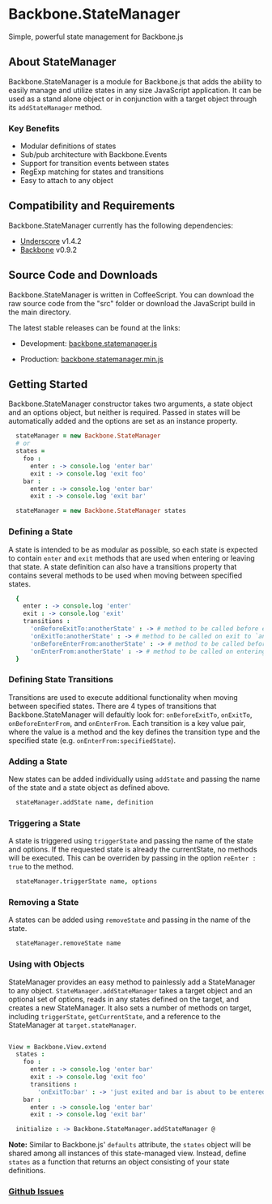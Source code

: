 # Backbone.StateManager

Simple, powerful state management for Backbone.js

## About StateManager

Backbone.StateManager is a module for Backbone.js that adds the ability to easily
manage and utilize states in any size JavaScript application. It can be used as
a stand alone object or in conjunction with a target object through its `addStateManager`
method.

### Key Benefits

* Modular definitions of states
* Sub/pub architecture with Backbone.Events
* Support for transition events between states
* RegExp matching for states and transitions
* Easy to attach to any object

## Compatibility and Requirements

Backbone.StateManager currently has the following dependencies:

* [Underscore](http://underscorejs.org) v1.4.2
* [Backbone](http://backbonejs.org) v0.9.2

## Source Code and Downloads

Backbone.StateManager is written in CoffeeScript. You can download the raw source code
from the "src" folder or download the JavaScript build in the main directory.

The latest stable releases can be found at the links:

* Development: [backbone.statemanager.js](https://raw.github.com/crashlytics/backbone.statemanager/master/backbone.statemanager.js)

* Production: [backbone.statemanager.min.js](https://raw.github.com/crashlytics/backbone.statemanager/master/backbone.statemanager.min.js)

## Getting Started

Backbone.StateManager constructor takes two arguments, a state object and an options object, but neither is required. Passed in states will be automatically added and the options are set as an instance property.

```coffee
  stateManager = new Backbone.StateManager
  # or
  states =
    foo :
      enter : -> console.log 'enter bar'
      exit : -> console.log 'exit foo'
    bar :
      enter : -> console.log 'enter bar'
      exit : -> console.log 'exit bar'

  stateManager = new Backbone.StateManager states
```

### Defining a State

A state is intended to be as modular as possible, so each state is expected to contain `enter` and `exit` methods that are used when entering or leaving that state. A state definition can also have a transitions property that contains several methods to be used when moving between specified states.

```coffee
  {
    enter : -> console.log 'enter'
    exit : -> console.log 'exit'
    transitions :
      'onBeforeExitTo:anotherState' : -> # method to be called before exit to `anotherState`
      'onExitTo:anotherState' : -> # method to be called on exit to `anotherState`
      'onBeforeEnterFrom:anotherState' : -> # method to be called before entering from `anotherState`
      'onEnterFrom:anotherState' : -> # method to be called on entering from `anotherState`
  }
```

### Defining State Transitions

Transitions are used to execute additional functionality when moving between specified states. There are 4 types of transitions that Backbone.StateManager will defaultly look for: `onBeforeExitTo`, `onExitTo`, `onBeforeEnterFrom`, and `onEnterFrom`. Each transition is a key value pair, where the value is a method and the key defines the transition type and the specified state (e.g. `onEnterFrom:specifiedState`).

### Adding a State

New states can be added individually using `addState` and passing the name of the state and a state object as defined above.

```coffee
  stateManager.addState name, definition
```

### Triggering a State

A state is triggered using `triggerState` and passing the name of the state and options. If the requested state is already the currentState, no methods will be executed. This can be overriden by passing in the option `reEnter : true` to the method.

```coffee
  stateManager.triggerState name, options
```
### Removing a State

A states can be added using `removeState` and passing in the name of the state.

```coffee
  stateManager.removeState name
```

### Using with Objects

StateManager provides an easy method to painlessly add a StateManager to any object. `StateManager.addStateManager` takes a target object and an optional set of options, reads in any states defined on the target, and creates a new StateManager. It also sets a number of methods on target, including `triggerState`, `getCurrentState`, and a reference to the StateManager at `target.stateManager`.

```coffee

View = Backbone.View.extend
  states :
    foo :
      enter : -> console.log 'enter bar'
      exit : -> console.log 'exit foo'
      transitions :
        'onExitTo:bar' : -> 'just exited and bar is about to be entered'
    bar :
      enter : -> console.log 'enter bar'
      exit : -> console.log 'exit bar'

  initialize : -> Backbone.StateManager.addStateManager @

```

**Note:** Similar to Backbone.js' `defaults` attribute, the `states` object will be shared among all instances of this state-managed view. Instead, define `states` as a function that returns an object consisting of your state definitions.

### [Github Issues](//github.com/crashlytics/backbone.statemanager/issues)
